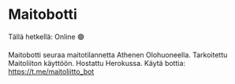 # Maitobotti

Tällä hetkellä: Online 🟢

Maitobotti seuraa maitotilannetta Athenen Olohuoneella.
Tarkoitettu Maitoliiton käyttöön.
Hostattu Herokussa.
Käytä bottia: https://t.me/maitoliitto_bot

